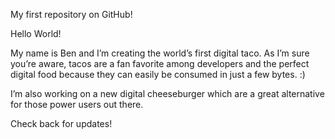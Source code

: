 My first repository on GitHub!

Hello World!

My name is Ben and I’m creating the world’s first digital taco. As I’m sure you’re aware, tacos are a fan favorite among developers and the perfect digital food because they can easily be consumed in just a few bytes. :)

I’m also working on a new digital cheeseburger which are a great alternative for those power users out there.

Check back for updates!
